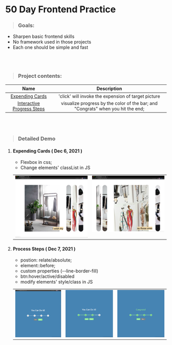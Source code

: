 

# 50 Day Frontend Practice
 > <h3> Goals: </h3>
* Sharpen basic frontend skills
* No framework used in those projects
* Each one should be simple and fast
<br/>
<br/>

 > <h3> Project contents:</h3>

| Name                           |Description                                                                     |
|:---:|:---:|
| [Expending Cards](#p1)         | 'click' will invoke the expension of target picture                            |
| [Interactive Progress Steps](#p2) |visualize progress by the color of the bar; and "Congrats" when you hit the end;|
<br/>
<br/>

>  <h3> Detailed Demo</h3>

<ol>
  <li><h4 id='p1'>Expending Cards ( Dec 6, 2021 )</h4>
    <ul>
      <li>Flexbox in css; </li>
      <li>Change elements' classList in JS</li>
    </ul>
  </li>
  <div>
  <table>
          <tr>
            <td valign="top"><img src="https://github.com/JiangyanLiNEU/50DayFrontend/blob/main/readmeIMG/1-1.png"/></td>
            <td valign="top"><img src="https://github.com/JiangyanLiNEU/50DayFrontend/blob/main/readmeIMG/1-2.png"/></td>
          </tr>
        </table>
  </div>
  <li><h4 id='p2'>Process Steps ( Dec 7, 2021 )</h4>
    <ul>
      <li>postion: relate/absolute;</li>
      <li>element::before; </li>
      <li>custom properties (--line-border-fill)</li>
      <li>btn:hover/active/disabled</li>
      <li>modify elements' style/class in JS</li>
    </ul>
  </li>
  <div>
  <table>
          <tr>
            <td valign="top"><img src="https://github.com/JiangyanLiNEU/50DayFrontend/blob/main/readmeIMG/2-1.png"/></td>
            <td valign="top"><img src="https://github.com/JiangyanLiNEU/50DayFrontend/blob/main/readmeIMG/2-2.png"/></td>
            <td valign="top"><img src="https://github.com/JiangyanLiNEU/50DayFrontend/blob/main/readmeIMG/2-3.png"/></td>
          </tr>
        </table>
  </div>
</ol>

